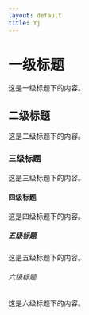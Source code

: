 ```yaml
---
layout: default
title: Yj
---
```




# 一级标题

这是一级标题下的内容。

## 二级标题

这是二级标题下的内容。

### 三级标题

这是三级标题下的内容。

#### 四级标题

这是四级标题下的内容。

##### 五级标题

这是五级标题下的内容。

###### 六级标题

这是六级标题下的内容。
